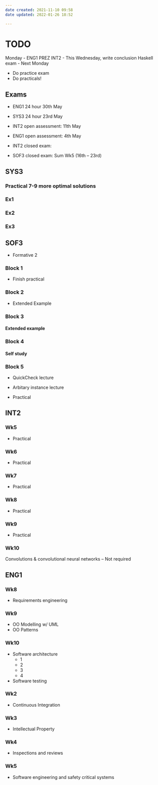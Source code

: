 ```yaml
---
date created: 2021-11-10 09:58
date updated: 2022-01-26 18:52

---
```


# TODO

Monday - ENG1 PREZ
INT2 - This Wednesday, write conclusion
Haskell exam - Next Monday
- Do practice exam
- Do practicals!

## Exams

- ENG1 24 hour 30th May
- SYS3 24 hour 23rd May
- INT2 open assessment: 11th May
- ENG1 open assessment: 4th May

- INT2 closed exam:
- SOF3 closed exam: Sum Wk5 (16th – 23rd)

## SYS3

### Practical 7-9 more optimal solutions

### Ex1

### Ex2

### Ex3

## SOF3

- Formative 2

### Block 1
- Finish practical

### Block 2
- Extended Example

### Block 3

#### Extended example

### Block 4

#### Self study

### Block 5

- QuickCheck lecture
- Arbitary instance lecture

- Practical

## INT2
### Wk5
- Practical

### Wk6
- Practical

### Wk7
- Practical

### Wk8
- Practical

### Wk9
- Practical

### Wk10
Convolutions & convolutional neural networks – Not required

## ENG1
### Wk8
- Requirements engineering

### Wk9
- OO Modelling w/ UML
- OO Patterns

### Wk10
- Software architecture
	- 1
	- 2
	- 3
	- 4
- Software testing

### Wk2
- Continuous Integration

### Wk3
- Intellectual Property

### Wk4
- Inspections and reviews

### Wk5
- Software engineering and safety critical systems